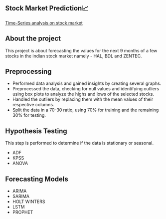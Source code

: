 ## <b>Stock Market Prediction📈</b>
<u>Time-Series analysis on stock market</u>

## About the project
This project is about forecasting the values for the next 9 months of a few stocks in the indian stock market namely - HAL, BDL and ZENTEC.

## Preprocessing
- Performed data analysis and gained insights by creating several graphs.
- Preprocessed the data, checking for null values and identifying outliers using box plots to analyze the highs and lows of the selected stocks.
- Handled the outliers by replacing them with the mean values of their respective columns.
- Split the data in a 70-30 ratio, using 70% for training and the remaining 30% for testing.

## Hypothesis Testing
This step is performed to determine if the data is stationary or seasonal.
- ADF
- KPSS
- ANOVA

## Forecasting Models 
- ARIMA
- SARIMA
- HOLT WINTERS
- LSTM
- PROPHET
